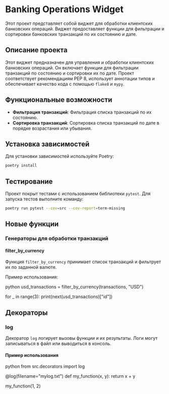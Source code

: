 # Banking Operations Widget

Этот проект представляет собой виджет для обработки клиентских банковских операций. 
Виджет предоставляет функции для фильтрации и сортировки банковских транзакций по их состоянию и дате.

## Описание проекта

Этот виджет предназначен для управления и обработки клиентских банковских операций. Он включает функции для фильтрации транзакций по состоянию и сортировки их по дате. Проект соответствует рекомендациям PEP 8, использует аннотации типов и обеспечивает качество кода с помощью `flake8` и `mypy`.

## Функциональные возможности

- **Фильтрация транзакций**: Фильтрация списка транзакций по их состоянию.
- **Сортировка транзакций**: Сортировка списка транзакций по дате в порядке возрастания или убывания.

## Установка зависимостей

Для установки зависимостей используйте Poetry:

```bash
poetry install
```
## Тестирование

Проект покрыт тестами с использованием библиотеки `pytest`. Для запуска тестов выполните команду:

```bash
poetry run pytest --cov=src --cov-report=term-missing
```

## Новые функции

### Генераторы для обработки транзакций

#### filter_by_currency

Функция `filter_by_currency` принимает список транзакций и фильтрует их по заданной валюте.

Пример использования:

python
usd_transactions = filter_by_currency(transactions, "USD")

for _ in range(3):
    print(next(usd_transactions)["id"])

## Декораторы

### log

Декоратор `log` логирует вызовы функции и их результаты. Логи могут записываться в файл или выводиться в консоль.

#### Пример использования

python
from src.decorators import log

@log(filename="mylog.txt")
def my_function(x, y):
    return x + y

my_function(1, 2)


